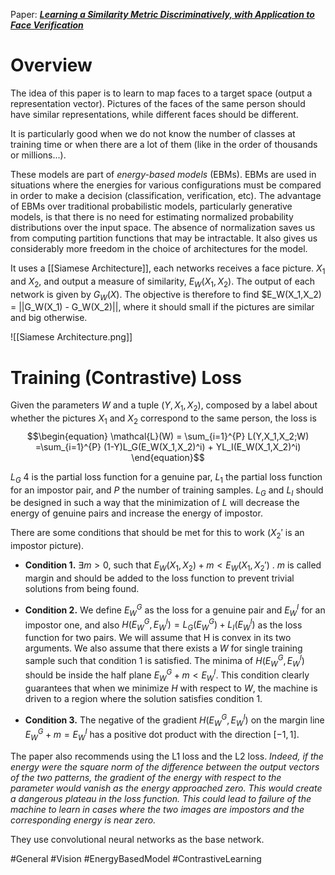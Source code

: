 Paper: [***Learning a Similarity Metric Discriminatively, with Application to Face Verification***](http://yann.lecun.com/exdb/publis/pdf/chopra-05.pdf)

# Overview
The idea of this paper is to learn to map faces to a target space (output a representation vector). Pictures of the faces of the same person should have similar representations, while different faces should be different.

It is particularly good when we do not know the number of classes at training time or when there are a lot of them (like in the order of thousands or millions...).

These models are part of *energy-based models* (EBMs). EBMs are used in situations where the energies for various configurations must be compared in order to make a decision (classification, verification, etc). The advantage of EBMs over traditional probabilistic models, particularly generative models, is that there is no need for estimating normalized probability distributions over the input space. The absence of normalization saves us from computing partition functions that may be intractable. It also gives us considerably more freedom in the choice of architectures for the model.

It uses a [[Siamese Architecture]], each networks receives a face picture. $X_1$ and $X_2$, and output a measure of similarity, $E_W(X_1,X_2)$. The output of each network is given by $G_W(X)$. The objective is therefore to find $E_W(X_1,X_2) = ||G_W(X_1) - G_W(X_2)||, where it should small if the pictures are similar and big otherwise.

![[Siamese Architecture.png]]

# Training (Contrastive) Loss
Given the parameters $W$ and a tuple $(Y,X_1,X_2)$, composed by a label about whether the pictures $X_1$ and $X_2$ correspond to the same person, the loss is
$$\begin{equation}
\mathcal{L}(W) = \sum_{i=1}^{P} L(Y,X_1,X_2;W) =\sum_{i=1}^{P} (1-Y)L_G(E_W(X_1,X_2)^i) +  YL_I(E_W(X_1,X_2)^i)
\end{equation}$$

$L_G$ 4 is the partial loss function for a genuine par, $L_1$ the partial loss function for an impostor pair, and $P$ the number of training samples. $L_G$ and $L_I$ should be designed in such a way that the minimization of $L$ will decrease the energy of genuine pairs and increase the energy of impostor.

There are some conditions that should be met for this to work ($X_2'$ is an impostor picture).

- **Condition 1.** $\exists m > 0$, such that $E_W(X_1,X_2) + m < E_W(X_1,X_2')$ .  $m$ is called margin and should be added to the loss function to prevent trivial solutions from being found.

-  **Condition 2.**  We define $E^G_W$ as the loss for a genuine pair and $E^I_W$ for an impostor one, and also $H(E^G_W,E^I_W) = L_G(E^G_W) + L_I(E^I_W)$ as the loss function for two pairs. We will assume that H is convex in its two arguments. We also assume that there exists a $W$ for single training sample such that condition 1 is satisfied.  The minima of $H(E^G_W,E^I_W)$ should be inside the half plane $E^G_W + m < E^I_W$. This condition clearly guarantees that when we minimize $H$ with respect to $W$, the machine is driven to a region where the solution satisfies condition 1. 

-  **Condition 3.** The negative of the gradient $H(E^G_W,E^I_W)$ on the margin line $E^G_W + m = E^I_W$ has a positive dot product with the direction $[-1,1]$.


The paper also recommends using the L1 loss and the L2 loss. *Indeed, if the energy were the square norm of the difference between the output vectors of the two patterns, the gradient of the energy with respect to the parameter would vanish as the energy approached zero. This would create a dangerous plateau in the loss function. This could lead to failure of the machine to learn in cases where the two images are impostors and the corresponding energy is near zero.*

They use convolutional neural networks as the base network.

#General #Vision #EnergyBasedModel #ContrastiveLearning 